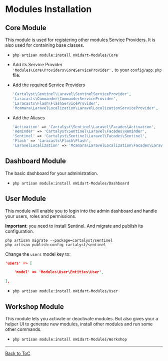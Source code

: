# Modules Installation

## Core Module
This module is used for registering other modules Service Providers. It is also used for containing base classes. 

* `php artisan module:install nWidart-Modules/Core`
* Add its Service Provider `'Modules\Core\Providers\CoreServiceProvider',` to your `config/app.php` file.
* Add the required Service Providers

  ``` php
  'Cartalyst\Sentinel\Laravel\SentinelServiceProvider',
  'Laracasts\Commander\CommanderServiceProvider',
  'Laracasts\Flash\FlashServiceProvider',
  'Mcamara\LaravelLocalization\LaravelLocalizationServiceProvider',
  ```
* Add the Aliases

  ``` php
  'Activation' => 'Cartalyst\Sentinel\Laravel\Facades\Activation',
  'Reminder' => 'Cartalyst\Sentinel\Laravel\Facades\Reminder',
  'Sentinel' => 'Cartalyst\Sentinel\Laravel\Facades\Sentinel',
  'Flash' => 'Laracasts\Flash\Flash',
  'LaravelLocalization' => 'Mcamara\LaravelLocalization\Facades\LaravelLocalization',
   ```

## Dashboard Module
The basic dashboard for your administration.

* `php artisan module:install nWidart-Modules/Dashboard`

## User Module

This module will enable you to login into the admin dashboard and handle your users, roles and permissions.

**Important**: you need to install Sentinel. And migrate and publish its configuration.

```
php artisan migrate --package=cartalyst/sentinel
php artisan publish:config cartalyst/sentinel
```

Change the `users` model key to:

``` json
'users' => [

	'model' => 'Modules\User\Entities\User',

],
```

* `php artisan module:install nWidart-Modules/User`




## Workshop Module
This module lets you activate or deactivate modules. But also gives your a helper UI to generate new modules, install other modules and run some other commands.

* `php artisan module:install nWidart-Modules/Workshop`


***

[Back to ToC](../readme.md)
